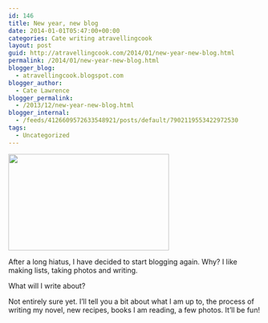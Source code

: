 ```yaml
---
id: 146
title: New year, new blog
date: 2014-01-01T05:47:00+00:00
categories: Cate writing atravellingcook
layout: post
guid: http://atravellingcook.com/2014/01/new-year-new-blog.html
permalink: /2014/01/new-year-new-blog.html
blogger_blog:
  - atravellingcook.blogspot.com
blogger_author:
  - Cate Lawrence
blogger_permalink:
  - /2013/12/new-year-new-blog.html
blogger_internal:
  - /feeds/4126609572633548921/posts/default/7902119553422972530
tags:
  - Uncategorized
---
```


  <a  href="http://1.bp.blogspot.com/-ghSfaRzjoDY/UsOdikFD5mI/AAAAAAAAH30/-Y-_mgZk96o/s1600/blog-update.gif"><img src="http://1.bp.blogspot.com/-ghSfaRzjoDY/UsOdikFD5mI/AAAAAAAAH30/-Y-_mgZk96o/s320/blog-update.gif" alt="" width="320" height="192" border="0" /></a>








After a long hiatus, I have decided to start blogging again. Why? I like making lists, taking photos and writing.

What will I write about?
  
Not entirely sure yet. I&#8217;ll tell you a bit about what I am up to, the process of writing my novel, new recipes, books I am reading, a few photos. It&#8217;ll be fun!

&nbsp;